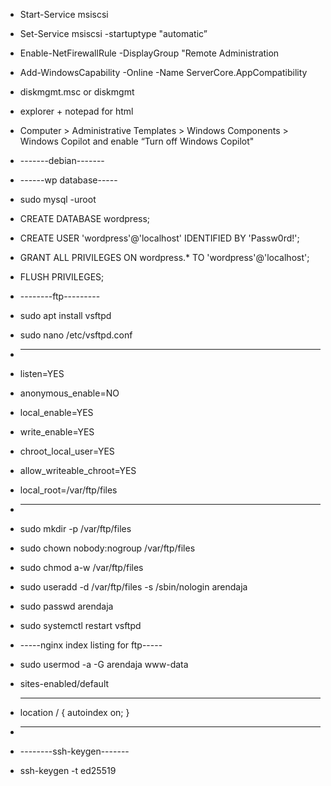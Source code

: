 * Start-Service msiscsi
* Set-Service msiscsi -startuptype "automatic”
* Enable-NetFirewallRule -DisplayGroup "Remote Administration
* Add-WindowsCapability -Online -Name ServerCore.AppCompatibility
* diskmgmt.msc or diskmgmt
* explorer + notepad for html
* Computer > Administrative Templates > Windows Components > Windows Copilot and enable “Turn off Windows Copilot"

* -------debian-------

* ------wp database-----
* sudo mysql -uroot
* CREATE DATABASE wordpress;
* CREATE USER 'wordpress'@'localhost' IDENTIFIED BY 'Passw0rd!';
* GRANT ALL PRIVILEGES ON wordpress.* TO 'wordpress'@'localhost';
* FLUSH PRIVILEGES;

* --------ftp---------
* sudo apt install vsftpd
* sudo nano /etc/vsftpd.conf
* ---------------------------------
* listen=YES
* anonymous_enable=NO
* local_enable=YES
* write_enable=YES
* chroot_local_user=YES
* allow_writeable_chroot=YES
* local_root=/var/ftp/files
* ---------------------------------
* sudo mkdir -p /var/ftp/files
* sudo chown nobody:nogroup /var/ftp/files
* sudo chmod a-w /var/ftp/files
* sudo useradd -d /var/ftp/files -s /sbin/nologin arendaja
* sudo passwd arendaja
* sudo systemctl restart vsftpd

* -----nginx index listing for ftp-----
* sudo usermod -a -G arendaja www-data
* sites-enabled/default
* ---------------------------------
    location / {
        autoindex on;
    }
* ---------------------------------
* --------ssh-keygen-------
* ssh-keygen -t ed25519

